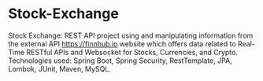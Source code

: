 # Stock-Exchange
Stock Exchange: REST API project using and manipulating information from     the external API https://finnhub.io  website which offers data related to Real-Time RESTful APIs and Websocket for Stocks, Currencies, and Crypto. Technologies used:
Spring Boot, Spring Security, RestTemplate, JPA, Lombok, JUnit, Maven, MySQL.
